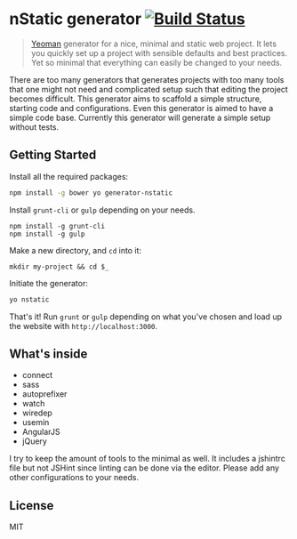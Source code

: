 # nStatic generator [![Build Status](https://secure.travis-ci.org/nelsyeung/generator-nstatic.png?branch=master)](https://travis-ci.org/nelsyeung/generator-nstatic)

> [Yeoman](http://yeoman.io) generator for a nice, minimal and static web project. It lets you quickly set up a project with sensible defaults and best practices. Yet so minimal that everything can easily be changed to your needs.

There are too many generators that generates projects with too many tools that one might not need and complicated setup such that editing the project becomes difficult. This generator aims to scaffold a simple structure, starting code and configurations. Even this generator is aimed to have a simple code base. Currently this generator will generate a simple setup without tests.

## Getting Started

Install all the required packages:
```bash
npm install -g bower yo generator-nstatic
```

Install `grunt-cli` or `gulp` depending on your needs.
```
npm install -g grunt-cli
npm install -g gulp
```

Make a new directory, and `cd` into it:
```
mkdir my-project && cd $_
```

Initiate the generator:
```bash
yo nstatic
```

That's it! Run `grunt` or `gulp` depending on what you've chosen and load up the website with `http://localhost:3000`.


## What's inside
* connect
* sass
* autoprefixer
* watch
* wiredep
* usemin
* AngularJS
* jQuery

I try to keep the amount of tools to the minimal as well. It includes a jshintrc file but not JSHint since linting can be done via the editor. Please add any other configurations to your needs.

## License

MIT
